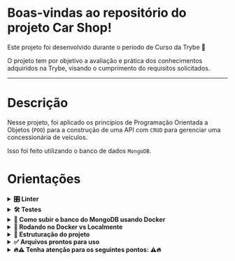 # Boas-vindas ao repositório do projeto Car Shop!

Este projeto foi desenvolvido durante o período de Curso da Trybe :rocket:

O projeto tem por objetivo a avaliação e prática dos conhecimentos adquiridos na Trybe, visando o cumprimento do requisitos solicitados.

---

# Descrição

  Nesse projeto, foi aplicado os princípios de Programação Orientada a Objetos (`POO`) para a construção de uma API com `CRUD` para gerenciar uma concessionária de veículos.
  
  Isso foi feito utilizando o banco de dados `MongoDB`.

# Orientações

<details>
  <summary>
    <strong>🎛 Linter</strong>
  </summary><br>

  Para fazer a análise estática do código neste projeto, foi utilizado o linter [ESLint](https://eslint.org/). Assim o código estará alinhado com as boas práticas de desenvolvimento, sendo mais legível e de fácil manutenção!

  - Este projeto já vem com as dependências relacionadas ao _linter_ configuradas no arquivo `package.json`
  - Para poder rodar o `ESLint` basta executar o comando `npm install` dentro do projeto e depois `npm run lint`. 
  - Se a análise do `ESLint` encontrar problemas no código, eles serão mostrados no terminal. 
  - Se não houver problema no código, nada será impresso no terminal.
</details>

<details>
  <summary>
    <strong>🛠 Testes</strong>
  </summary><br>

  Para executar os testes localmente, digite no terminal o comando `npm test`.

  👀**De olho na dica**: especialmente no início, quando a maioria dos testes está falhando, a saída após executar os testes é bastante poluída. Desabilite temporariamente um teste utilizando a função `skip` junto à função `describe`. Como o nome indica, a função a seguir "pula" um teste:

  ```typescript
  describe.skip('...', () => {})

  ```

</details>

<details>
  <summary>
    <strong> 🐳 Como subir o banco do MongoDB usando Docker</strong>
  </summary><br>

  Caso não tenha o MongoDB instalado na máquina e deseje usar o Docker, é só seguir os passos a seguir:

  1. Baixe a imagem do MongoDB:

  ```sh
  docker pull mongo
  ```

  2. Crie o contêiner do MongoDB:

  ```sh
  docker run --name <nome-do-conteiner> -p 27017:27017 -d mongo
  ```

  3. Confira se o contêiner está rodando:

  ```sh
  docker ps
  ```

</details>

<details>
  <summary>
    <strong>🐳 Rodando no Docker vs Localmente</strong>
  </summary><br>

  ## Docker

  > Rode os serviços `node` e `mongodb` com o comando `docker-compose up -d`.
  - Lembre-se de parar o `mongo` se estiver usando localmente na porta padrão (`27017`), ou adapte, caso queria fazer uso da aplicação em containers
  - Esses serviços irão inicializar um container chamado `car_shop` e outro chamado `car_shop_db`.
  - A partir daqui pode-se rodar o container `car_shop` via CLI ou abri-lo no VS Code.

  > Use o comando `docker exec -it car_shop bash`.
  - Ele dará acesso ao terminal interativo do container criado pelo compose, que está rodando em segundo plano.

  > Instale as dependências [**Caso existam**] com `npm install`
  
  ⚠ Atenção ⚠ Caso opte por utilizar o Docker, **TODOS** os comandos disponíveis no `package.json` (npm start, npm test, npm run dev, ...) devem ser executados **DENTRO** do container, ou seja, no terminal que aparece após a execução do comando `docker exec` citado acima. 

  ⚠ Atenção ⚠ O **git** dentro do container não vem configurado com suas credenciais. Ou faça os commits fora do container, ou configure as suas credenciais do git dentro do container.

  ⚠ Atenção ⚠ Não rode o comando npm audit fix! Ele atualiza várias dependências do projeto, o que pode acarretar conflito devido às versões alteradas.

  ## Localmente

  > Instale as dependências [**Caso existam**] com `npm install`
  
  ⚠ Atenção ⚠ Não rode o comando npm audit fix! Ele atualiza várias dependências do projeto, o que pode acarretar conflito devido às versões alteradas.

  ✨ **Dica:** Para rodar o projeto desta forma, é obrigatoriamente ter o `node` instalado no computador.
  ✨ **Dica:** A versão do `node` utilizada tanto no desenvolvimento quanto no `Dockerfile` é a 16.

</details>

<details>
  <summary>
    <strong>👷 Estruturação do projeto </strong>
  </summary><br>

  ## Estrutura das pastas dentro de `src`

  ![Estrutura de arquivos](./public/folder_structure.png)

  ### Arquivos de exemplo

  Dentro da pasta `src` foram deixados alguns arquivos de exemplo sendo eles:

  - `src/index.example.ts`

</details>

<details>
  <summary>
    <strong>✅ Arquivos prontos para uso</strong>
  </summary><br>

  - O arquivo `src/connection.ts` possui o código necessário para realizar a conexão com o banco de dados:

  ```typescript
  import mongoose from 'mongoose';

  const MONGO_DB_URL = 'mongodb://localhost:27017/CarShop';
  const MONGO_DB_URL = 'mongodb://mongodb:27017/CarShop';

  const connectToDatabase = (
    mongoDatabaseURI = process.env.MONGO_URI
      || MONGO_DB_URL,
  ) => mongoose.connect(mongoDatabaseURI);

  export default connectToDatabase;

  ```

  - O arquivo `src/app.ts` contém o código necessário para subir o servidor:

  ```typescript
  import express from 'express';

  const app = express();

  export default app;

  ```
  ⚠️**Importante**: é muito importante que o arquivo `src/app.ts` exporte uma instância do `app express` para que os testes funcionem. ⚠️**
</details>

<details>
  <summary>
    <strong>🔥⚠️ Tenha atenção para os seguintes pontos: ⚠️🔥</strong>
  </summary><br>

  ➡️ A conexão do banco local contida no arquivo `src/connection.ts` deverá estar na seguinte variável, ou no `.env`:

  ```typescript
  const MONGO_URI = 'mongodb://localhost:27017/CarShop';
  ```

</details>
